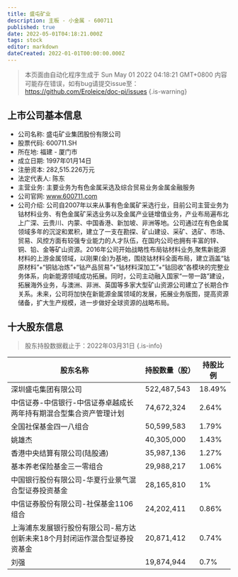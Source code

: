 ```yaml
---
title: 盛屯矿业
description: 主板 - 小金属 - 600711
published: true
date: 2022-05-01T04:18:21.000Z
tags: stock
editor: markdown
dateCreated: 2022-01-01T00:00:00.000Z
---
```


> 本页面由自动化程序生成于 Sun May 01 2022 04:18:21 GMT+0800
> 内容可能存在错误，如有bug请提交issue至：https://github.com/Eroleice/doc-pi/issues
{.is-warning}

## 上市公司基本信息
- 公司名称: 盛屯矿业集团股份有限公司
- 股票代码: 600711.SH
- 所在地: 福建 - 厦门市
- 成立日期: 1997年01月14日
- 注册资本: 282,515.226万元
- 法定代表人: 陈东
- 主营业务: 主要业务为有色金属采选及综合贸易业务金属金融服务
- 公司官网: www.600711.com
- 公司介绍: 公司自2007年以来从事有色金属矿采选行业，目前公司主营业务为钴材料业务、有色金属矿采选业务以及金属产业链增值业务，产业布局遍布北上广深、云贵川、内蒙、中国香港、新加坡、非洲等地。公司通过在有色金属领域多年的沉淀和累积，建立了一支在勘探、矿山建设、采矿、选矿、市场、贸易、风控方面有较强专业能力的人才队伍，在国内公司也拥有丰富的锌、铜、铅、金等矿山资源。2016年公司开始战略性布局钴材料业务,聚焦新能源材料的上游金属领域，以刚果(金)为基地，围绕钴材料全面布局，建立涵盖“钴原材料”+“铜钴冶炼”+“钴产品贸易”+“钴材料深加工”+“钴回收”各模块的完整业务体系，向新能源领域成功拓展。同时，公司主动融入国家“一带一路”建设，拓展海外业务，与澳洲、非洲、英国等多家大型矿山资源公司建立了长期合作关系。未来，公司将加快在新能源金属领域的发展，拓展业务版图，提高资源储备，扩大生产规模，进一步做好全球资源的战略布局。


## 十大股东信息
> 股东持股数据截止于：2022年03月31日
{.is-info}

| 股东名称 | 持股数量（股） | 持股比例 |
| --- | --- | --- |
| 深圳盛屯集团有限公司 | 522,487,543 | 18.49% |
| 中信证券-中信银行-中信证券卓越成长两年持有期混合型集合资产管理计划 | 74,672,324 | 2.64% |
| 全国社保基金四一八组合 | 50,599,583 | 1.79% |
| 姚雄杰 | 40,305,000 | 1.43% |
| 香港中央结算有限公司(陆股通) | 35,987,136 | 1.27% |
| 基本养老保险基金三一零组合 | 29,988,217 | 1.06% |
| 中国银行股份有限公司-华夏行业景气混合型证券投资基金 | 28,165,810 | 1% |
| 中信证券股份有限公司-社保基金1106组合 | 24,202,411 | 0.86% |
| 上海浦东发展银行股份有限公司-易方达创新未来18个月封闭运作混合型证券投资基金 | 20,871,412 | 0.74% |
| 刘强 | 19,874,944 | 0.7% |




